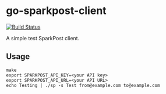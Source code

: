 # go-sparkpost-client

[![Build Status](https://travis-ci.org/jasonfriedland/go-sparkpost-client.svg?branch=master)](https://travis-ci.org/jasonfriedland/go-sparkpost-client)

A simple test SparkPost client.

## Usage

    make
    export SPARKPOST_API_KEY=<your API key>
    export SPARKPOST_API_URL=<your API URL>
    echo Testing | ./sp -s Test from@example.com to@example.com
